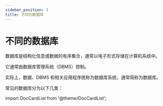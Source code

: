 ```yaml
---
sidebar_position: 3
title: 不同的数据库
---
```


# 不同的数据库

数据库是结构化信息或数据的有序集合，通常以电子形式存储在计算机系统中。

它通常由数据库管理系统（DBMS）控制。

实际上，数据、DBMS 和相关应用程序统称为数据库系统，通常简称为数据库。

常见的数据库分为以下几类：

import DocCardList from '@theme/DocCardList';

<DocCardList />
